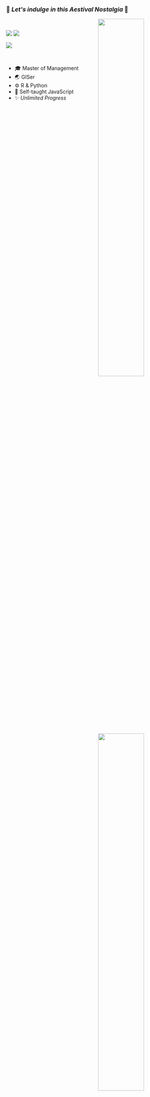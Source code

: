 ### 🌇 *Let's indulge in this Aestival Nostalgia* 🌴

<img align="right" width="50%" src="https://github-readme-stats.vercel.app/api?username=Aestival-Nostalgia&show_icons=true&icon_color=CE1D2D&text_color=718096&bg_color=00000000&hide_title=true">

<img align="right" width="50%" src="https://github-readme-stats.vercel.app/api/top-langs/?username=Aestival-Nostalgia&layout=compact">

<br/>

![](https://img.shields.io/badge/R-informational?style=flat-square&logo=R&logoColor=black)
![](https://img.shields.io/badge/Python-007ACC?style=flat-square&logo=python&logoColor=white)

![](https://img.shields.io/badge/Visual_Studio_Code-0078D4?style=flat-square&logo=visual%20studio%20code&logoColor=white)

<br/>

- :mortar_board: Master of Management
- :earth_asia: GISer
- :gear: R & Python 
- :seedling: Self-taught JavaScript
- :sparkles: *Unlimited Progress*
 
